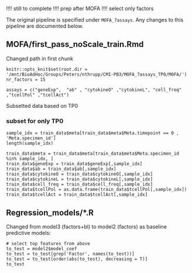 !!!! still to complete
!!!! prep after MOFA
!!!! select only factors

The original pipeline is specified under `MOFA_7assays`. Any changes to this pipeline are documented below.

## MOFA/first_pass_noScale_train.Rmd

Changed path in first chunk

```
knitr::opts_knit$set(root.dir = '/mnt/BioAdHoc/Groups/Peters/nthrupp/CMI-PB3/MOFA_7assays_TP0/MOFA/')
nr_factors = 15

assays = c("geneExp",  "ab" , "cytokineO" ,"cytokineL", "cell_freq" ,"tcellPol" ,"tcellAct")
```

Subsetted data based on TP0

### subset for only TP0

```
sample_idx = train_data$meta[train_data$meta$Meta.timepoint == 0 , 'Meta.specimen_id'] 
length(sample_idx)

train_data$meta = train_data$meta[train_data$meta$Meta.specimen_id %in% sample_idx, ]
train_data$geneExp = train_data$geneExp[,sample_idx]
train_data$ab = train_data$ab[,sample_idx]
train_data$cytokineO = train_data$cytokineO[,sample_idx]
train_data$cytokineL = train_data$cytokineL[,sample_idx]
train_data$cell_freq = train_data$cell_freq[,sample_idx]
train_data$tcellPol = as.data.frame(train_data$tcellPol[,sample_idx])
train_data$tcellAct = train_data$tcellAct[,sample_idx]
```


## Regression_models/*.R

Changed from model3 (factors+bl) to model2 (factors) as baseline predictive models:

```
# select top features from above
to_test = model2$model_coef
to_test = to_test[grep('Factor', names(to_test))]
to_test = to_test[order(abs(to_test), decreasing = T)]
to_test

```


